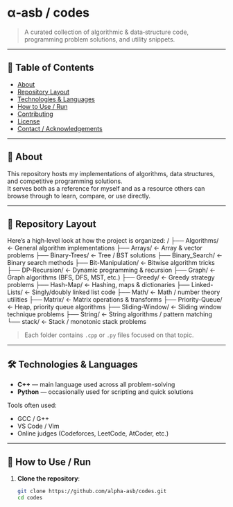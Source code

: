 # α‑asb / codes

> A curated collection of algorithmic & data‑structure code, programming problem solutions, and utility snippets.

---
## 🧭 Table of Contents

- [About](#about)  
- [Repository Layout](#repository-layout)  
- [Technologies & Languages](#technologies--languages)  
- [How to Use / Run](#how-to-use--run)  
- [Contributing](#contributing)  
- [License](#license)  
- [Contact / Acknowledgements](#contact--acknowledgements)

---

## 📖 About

This repository hosts my implementations of algorithms, data structures, and competitive programming solutions.  
It serves both as a reference for myself and as a resource others can browse through to learn, compare, or use directly.

---

## 📂 Repository Layout

Here’s a high‑level look at how the project is organized:
/
├── Algorithms/ ← General algorithm implementations
├── Arrays/ ← Array & vector problems
├── Binary-Trees/ ← Tree / BST solutions
├── Binary_Search/ ← Binary search methods
├── Bit-Manipulation/ ← Bitwise algorithm tricks
├── DP-Recursion/ ← Dynamic programming & recursion
├── Graph/ ← Graph algorithms (BFS, DFS, MST, etc.)
├── Greedy/ ← Greedy strategy problems
├── Hash-Map/ ← Hashing, maps & dictionaries
├── Linked-Lists/ ← Singly/doubly linked list code
├── Math/ ← Math / number theory utilities
├── Matrix/ ← Matrix operations & transforms
├── Priority-Queue/ ← Heap, priority queue algorithms
├── Sliding-Window/ ← Sliding window technique problems
├── String/ ← String algorithms / pattern matching
└── stack/ ← Stack / monotonic stack problems


> Each folder contains `.cpp` or `.py` files focused on that topic.

---

## 🛠️ Technologies & Languages

- **C++** — main language used across all problem-solving  
- **Python** — occasionally used for scripting and quick solutions  

Tools often used:  
- GCC / G++  
- VS Code / Vim  
- Online judges (Codeforces, LeetCode, AtCoder, etc.)

---

## 🚀 How to Use / Run

1. **Clone the repository**:

   ```bash
   git clone https://github.com/alpha-asb/codes.git
   cd codes


